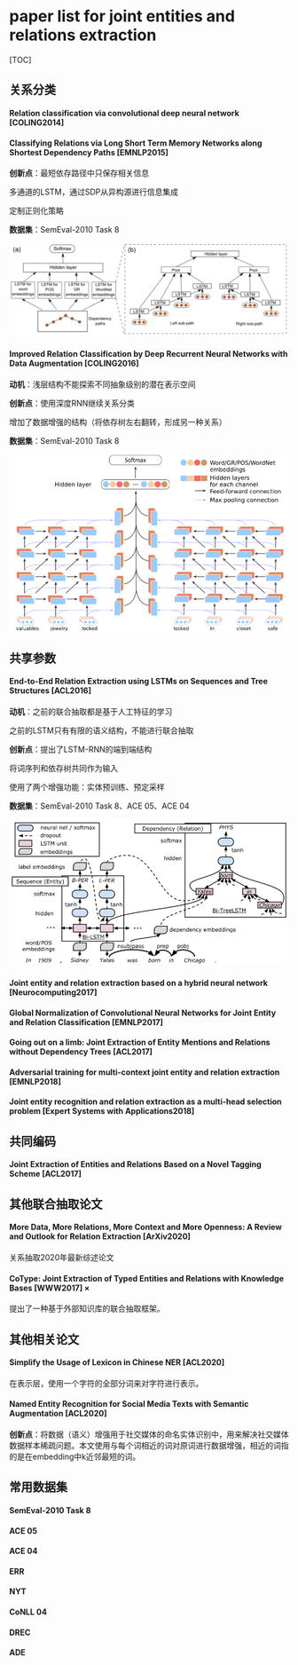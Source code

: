 # paper list for joint entities and relations extraction



[TOC]

## 关系分类



#### Relation classification via convolutional deep neural network [COLING2014]



#### Classifying Relations via Long Short Term Memory Networks along Shortest Dependency Paths [EMNLP2015]

**创新点**：最短依存路径中只保存相关信息

多通道的LSTM，通过SDP从异构源进行信息集成

定制正则化策略

**数据集**：SemEval-2010 Task 8

<img src="\img\1.png" alt="1" style="zoom: 67%;" />



#### Improved Relation Classification by Deep Recurrent Neural Networks with Data Augmentation [COLING2016]

**动机**：浅层结构不能探索不同抽象级别的潜在表示空间

**创新点**：使用深度RNN继续关系分类

增加了数据增强的结构（将依存树左右翻转，形成另一种关系）

**数据集**：SemEval-2010 Task 8

<img src="\img\2.png" alt="2" style="zoom: 67%;" />



## 共享参数



#### End-to-End Relation Extraction using LSTMs on Sequences and Tree Structures [ACL2016]

**动机**：之前的联合抽取都是基于人工特征的学习

之前的LSTM只有有限的语义结构，不能进行联合抽取

**创新点**：提出了LSTM-RNN的端到端结构

将词序列和依存树共同作为输入

使用了两个增强功能：实体预训练、预定采样

**数据集**：SemEval-2010 Task 8、ACE 05、ACE 04

<img src="\img\3.png" alt="3" style="zoom:67%;" />



#### Joint entity and relation extraction based on a hybrid neural network [Neurocomputing2017]



#### Global Normalization of Convolutional Neural Networks for Joint Entity and Relation Classification [EMNLP2017]



#### Going out on a limb: Joint Extraction of Entity Mentions and Relations without Dependency Trees [ACL2017]



#### Adversarial training for multi-context joint entity and relation extraction [EMNLP2018]



#### Joint entity recognition and relation extraction as a multi-head selection problem [Expert Systems with Applications2018]



## 共同编码



#### Joint Extraction of Entities and Relations Based on a Novel Tagging Scheme [ACL2017]



## 其他联合抽取论文



#### More Data, More Relations, More Context and More Openness: A Review and Outlook for Relation Extraction [ArXiv2020]

关系抽取2020年最新综述论文



#### CoType: Joint Extraction of Typed Entities and Relations with Knowledge Bases [WWW2017] ×

提出了一种基于外部知识库的联合抽取框架。



## 其他相关论文



#### Simplify the Usage of Lexicon in Chinese NER [ACL2020]

在表示层，使用一个字符的全部分词来对字符进行表示。



#### Named Entity Recognition for Social Media Texts with Semantic Augmentation [ACL2020]

**创新点**：将数据（语义）增强用于社交媒体的命名实体识别中，用来解决社交媒体数据样本稀疏问题。本文使用与每个词相近的词对原词进行数据增强，相近的词指的是在embedding中k近邻最短的词。



## 常用数据集



#### SemEval-2010 Task 8



#### ACE 05



#### ACE 04



#### ERR



#### NYT



#### CoNLL 04



#### DREC



#### ADE

